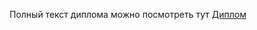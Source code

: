 Полный текст диплома можно посмотреть тут
[Диплом](https://docs.google.com/document/d/15dwN7TPlEaZUXdK5JOKmuZt_QWxmI7Xn5r3jM-oQLM0/edit?usp=sharing)